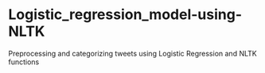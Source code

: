 # Logistic_regression_model-using-NLTK
Preprocessing and categorizing tweets using Logistic Regression and NLTK functions
